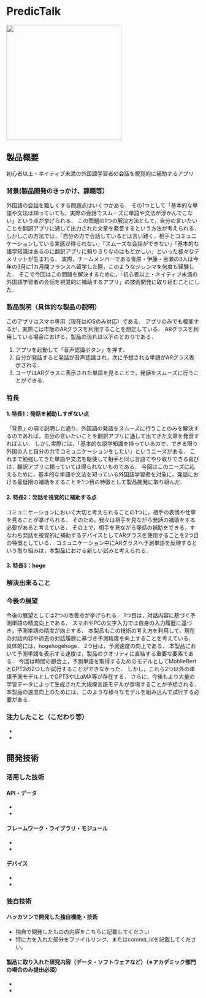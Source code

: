 # PredicTalk
<img src="https://github.com/jphacks/NG_2305/assets/78719395/728ca450-a66f-488c-b3fd-08c311537cdf" width=300>

## 製品概要
初心者以上・ネイティブ未満の外国語学習者の会話を視覚的に補助するアプリ

### 背景(製品開発のきっかけ、課題等）
外国語の会話を難しくする問題点はいくつかある．
その1つとして「基本的な単語や文法は知っていても，実際の会話でスムーズに単語や文法が浮かんでこない」という点が挙げられる．
この問題の1つの解決方法として，自分の言いたいことを翻訳アプリに通して出力された文章を発音するという方法が考えられる．
しかしこの方法では，「自分の力で会話しているとは言い難く，相手とコミュニケーションしている実感が得られない」「スムーズな会話ができない」「基本的な語学知識はあるのに翻訳アプリに頼りきりなのはもどかしい」といった様々なデメリットが生まれる．
実際，チームメンバーである青原・伊藤・目瀬の3人は今年の3月に1カ月間フランスへ留学した際，このようなジレンマを何度も経験した．
そこで今回はこの問題を解決するために，「初心者以上・ネイティブ未満の外国語学習者の会話を視覚的に補助するアプリ」の技術開発に取り組むことにした．

### 製品説明（具体的な製品の説明）
このアプリはスマホ専用（現在はiOSのみ対応）である．
アプリのみでも機能するが，実際には市販のARグラスを利用することを想定している．
ARグラスを利用している場合における，製品の流れは以下のとおりである．
1. アプリを起動して「音声認識ボタン」を押す．
2. 自分が発話すると発話が音声認識され，次に予想される単語がARグラス表示される．
3. ユーザはARグラスに表示された単語を見ることで，発話をスムーズに行うことができる．

### 特長
#### 1. 特長1：発話を補助しすぎない点
「背景」の項で説明した通り，外国語の発話をスムーズに行うことのみを解決するのであれば，自分の言いたいことを翻訳アプリに通して出てきた文章を発音すればよい．
しかし実際には，「基本的な語学知識を持っているので，できる限り外国の人と自分の力でコミュニケーションをしたい」というニーズがある．
これまで勉強してきた単語や文法を駆使して相手と同じ言語でやり取りできる喜びは，翻訳アプリに頼っていては得られないものである．
今回はこのニーズに応えるために，基本的な単語や文法を知っている外国語学習者を対象に，発話における最低限の補助をすることを1つ目の特徴として製品開発に取り組んだ．

#### 2. 特長2：発話を視覚的に補助する点
コミュニケーションにおいて大切と考えられることの1つに，相手の表情や仕草を見ることが挙げられる．
そのため，我々は相手を見ながら発話の補助をする必要があると考えている．
その上で，相手を見ながら発話の補助をできる，すなわち発話を視覚的に補助するデバイスとしてARグラスを使用することを2つ目の特徴としている．
コミュニケーション中にARグラスへ予測単語を反映するという取り組みは，本製品における新しい試みと考えられる．

#### 3. 特長3：hoge

### 解決出来ること

### 今後の展望
今後の展望としては2つの改善点が挙げられる．
1つ目は，対話内容に基づく予測単語の精度向上である．
スマホやPCの文字入力では自身の入力履歴に基づき，予測単語の精度が向上する．
本製品もこの技術の考え方を利用して，現在の対話内容や過去の対話履歴に基づき予測精度を向上することを考えている．
具体的には，hogehogehoge．
2つ目は，予測速度の向上である．
本製品において予測単語を表示する速度は，製品のクオリティに直結する重要な要素である．
今回は時間の都合上，予測単語を取得するためのモデルとしてMoblieBertとGPT2の2つしか試行することができなかった．
しかし，これら2つ以外の単語予測モデルとしてGPT3やLLaMA等が存在する．
さらに，今後もより大量の学習データによって生成された大規模言語モデルが登場することが予想される．
本製品の速度向上のためには，このような様々なモデルを組み込んで試行する必要がある．

### 注力したこと（こだわり等）
* 
* 

## 開発技術
### 活用した技術
#### API・データ
* 
* 

#### フレームワーク・ライブラリ・モジュール
* 
* 

#### デバイス
* 
* 

### 独自技術
#### ハッカソンで開発した独自機能・技術
* 独自で開発したものの内容をこちらに記載してください
* 特に力を入れた部分をファイルリンク、またはcommit_idを記載してください。

#### 製品に取り入れた研究内容（データ・ソフトウェアなど）（※アカデミック部門の場合のみ提出必須）
* 
* 



